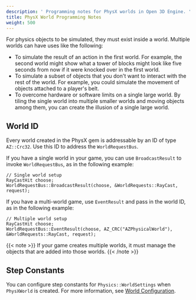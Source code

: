 ```yaml
---
description: ' Programming notes for PhysX worlds in Open 3D Engine. '
title: PhysX World Programming Notes
weight: 500
---
```


For physics objects to be simulated, they must exist inside a world. Multiple worlds can have uses like the following:
+ To simulate the result of an action in the first world. For example, the second world might show what a tower of blocks might look like five seconds from now if it were knocked over in the first world.
+ To simulate a subset of objects that you don't want to interact with the rest of the world. For example, you could simulate the movement of objects attached to a player's belt.
+ To overcome hardware or software limits on a single large world. By tiling the single world into multiple smaller worlds and moving objects among them, you can create the illusion of a single large world.

## World ID

Every world created in the PhysX gem is addressable by an ID of type `AZ::Crc32`. Use this ID to address the `WorldRequestBus`.

If you have a single world in your game, you can use `BroadcastResult` to invoke `WorldRequestBus`, as in the following example:

```
// Single world setup
RayCastHit choose;
WorldRequestBus::BroadcastResult(choose, &WorldRequests::RayCast, request);
```

If you have a multi-world game, use `EventResult` and pass in the world ID, as in the following example:

```
// Multiple world setup
RayCastHit choose;
WorldRequestBus::EventResult(choose, AZ_CRC("AZPhysicalWorld"), &WorldRequests::RayCast, request);
```

{{< note >}}
If your game creates multiple worlds, it must manage the objects that are added into those worlds.
{{< /note >}}

## Step Constants

You can configure step constants for `Physics::WorldSettings` when `PhysXWorld` is created. For more information, see [World Configuration](/docs/user-guide/interactivity/physics/nvidia-physx/configuring/configuration-global/#system-configuration).
